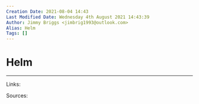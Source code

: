 ```yaml
---
Creation Date: 2021-08-04 14:43
Last Modified Date: Wednesday 4th August 2021 14:43:39
Author: Jimmy Briggs <jimbrig1993@outlook.com>
Alias: Helm
Tags: []
---
```


# Helm

***

Links: 

Sources:

